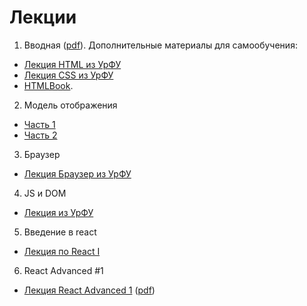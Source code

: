 # Лекции
1. Вводная ([pdf](https://github.com/itmo2019/lections/raw/master/01-start/01.pdf)). Дополнительные материалы для самообучения:
  * [Лекция HTML из УрФУ](https://urfu-2018.github.io/slides/markup/01-html/#/)
  * [Лекция CSS из УрФУ](https://urfu-2018.github.io/slides/markup/02-css/#/)
  * [HTMLBook](http://htmlbook.ru/).

2. Модель отображения
  * [Часть 1](https://rawgit.com/urfu-2016/markup-slides/master/04-mo-1/index.html)
  * [Часть 2](https://rawgit.com/urfu-2016/markup-slides/master/05-mo-2/index.html)
3. Браузер
  * [Лекция Браузер из УрФУ](https://urfu-2018.github.io/slides/markup/07-browser/#/)
4. JS и DOM
  * [Лекция из УрФУ](https://urfu-2017.github.io/webdev-slides/06-browser-and-js/lection/index.html)
5. Введение в react
  * [Лекция по React I](https://trixartem.github.io/07-react/index.html)
6. React Advanced #1
  * [Лекция React Advanced 1](https://rmbaad.github.io/08-react_advanced/) ([pdf](https://github.com/rmbaad/rmbaad.github.io/blob/master/08-react_advanced/react_advanced.pdf))

